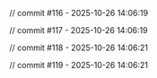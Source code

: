 
// commit #116 - 2025-10-26 14:06:19

// commit #117 - 2025-10-26 14:06:19

// commit #118 - 2025-10-26 14:06:21

// commit #119 - 2025-10-26 14:06:21
